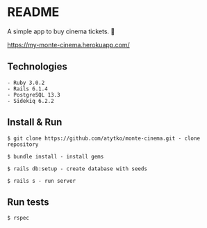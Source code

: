 # README

A simple app to buy cinema tickets. 🍿

https://my-monte-cinema.herokuapp.com/

## Technologies

    - Ruby 3.0.2
    - Rails 6.1.4
    - PostgreSQL 13.3
    - Sidekiq 6.2.2


## Install & Run

    $ git clone https://github.com/atytko/monte-cinema.git - clone repository

    $ bundle install - install gems

    $ rails db:setup - create database with seeds
    
    $ rails s - run server

##  Run tests

    $ rspec


